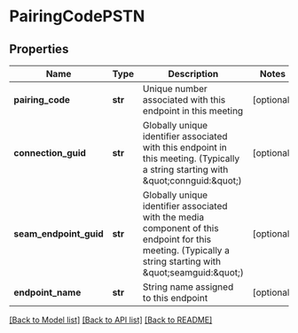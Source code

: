 # PairingCodePSTN

## Properties
Name | Type | Description | Notes
------------ | ------------- | ------------- | -------------
**pairing_code** | **str** | Unique number associated with this endpoint in this meeting | [optional] 
**connection_guid** | **str** | Globally unique identifier associated with this endpoint in this meeting. (Typically a string starting with \&quot;connguid:\&quot;) | [optional] 
**seam_endpoint_guid** | **str** | Globally unique identifier associated with the media component of this endpoint for this meeting.  (Typically a string starting with \&quot;seamguid:\&quot;) | [optional] 
**endpoint_name** | **str** | String name assigned to this endpoint | [optional] 

[[Back to Model list]](../README.md#documentation-for-models) [[Back to API list]](../README.md#documentation-for-api-endpoints) [[Back to README]](../README.md)


